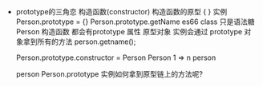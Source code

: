 - prototype的三角恋
    构造函数(constructor)  构造函数的原型 { }  实例
    Person.prototype = {}
    Person.prototype.getName
    es66  class  只是语法糖  
    Person 构造函数 都会有prototype 属性  原型对象
    实例会通过 prototype  对象拿到所有的方法
    person.getname();

    Person.prototype.constructor = Person
    Person 1 => n person

    person Person.prototype
    实例如何拿到原型链上的方法呢?
